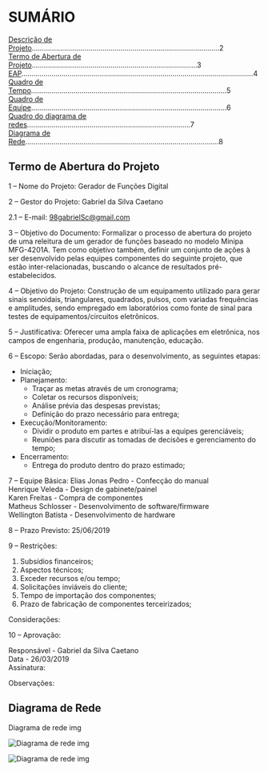 # SUMÁRIO

[Descrição de Projeto](#Descrição-de-Projeto)…………………………………………………………………………………2  
[Termo de Abertura de Projeto](#Termo-de-Abertura-do-Projeto)………………………………….………………….…….……….…3  
[EAP](#EAP)…………………………………………………………………………………………………….4  
[Quadro de Tempo](#Quadro-de-Tempo)…………………………………………………………………………………….5  
[Quadro de Equipe](#Quadro-de-Equipe)…………………………………………………………………………………….6  
[Quadro do diagrama de redes](#Quadro-do-diagrama-de-redes)………………………………………………………………………7  
[Diagrama de Rede](#Diagrama-de-Rede)……………………………………………………………………………………8   


## Termo de Abertura do Projeto

1 – Nome do Projeto: Gerador de Funções Digital

2 – Gestor do Projeto: Gabriel da Silva Caetano

2.1 – E-mail: 98gabrielSc@gmail.com

3 – Objetivo do Documento: Formalizar o processo de abertura do projeto de uma releitura de um gerador de funções baseado no modelo Minipa MFG-4201A. Tem como objetivo também, definir um conjunto de ações à ser desenvolvido pelas equipes componentes do seguinte projeto, que estão inter-relacionadas, buscando o alcance de resultados pré-estabelecidos. 

4 – Objetivo do Projeto: Construção de um equipamento utilizado para gerar sinais senoidais, triangulares, quadrados, pulsos, com variadas frequências e amplitudes, sendo empregado em laboratórios como fonte de sinal para testes de equipamentos/circuitos eletrônicos. 

5 – Justificativa: Oferecer uma ampla faixa de aplicações em eletrônica, nos campos de engenharia, produção, manutenção, educação. 

6 – Escopo: Serão abordadas, para o desenvolvimento, as seguintes etapas:
- Iniciação;
- Planejamento:
     - Traçar as metas através de um cronograma;
     - Coletar os recursos disponíveis;
     - Análise prévia das despesas previstas;
     - Definição do prazo necessário para entrega;
- Execução/Monitoramento:
    - Dividir o produto em partes e atribuí-las a equipes gerenciáveis;
    - Reuniões para discutir as tomadas de decisões e gerenciamento do tempo;
- Encerramento:
    - Entrega do produto dentro do prazo estimado; 

7 – Equipe Básica:
Elias Jonas Pedro - Confecção do manual   
Henrique Veleda - Design de gabinete/painel  
Karen Freitas - Compra de componentes  
Matheus Schlosser - Desenvolvimento de software/firmware   
Wellington Batista - Desenvolvimento de hardware       

8 – Prazo Previsto: 25/06/2019

9 – Restrições: 
1. Subsídios financeiros;
2. Aspectos técnicos;
3. Exceder recursos e/ou tempo;
4. Solicitações inviáveis do cliente;
5. Tempo de importação dos componentes;
6. Prazo de fabricação de componentes terceirizados; 

Considerações:

10 – Aprovação:

Responsável - Gabriel da Silva Caetano  
Data - 26/03/2019  
Assinatura:

Observações:



## Diagrama de Rede

Diagrama de rede img

![Diagrama de rede img](/diretorio_imagens/diagrama_de_rede.jpg)

![Diagrama de rede img](pje_tec_19_1/GabrielSCaetano/diretorio_imagens/diagrama_de_rede.jpg)














